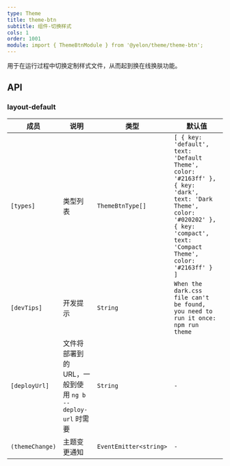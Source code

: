 ```yaml
---
type: Theme
title: theme-btn
subtitle: 组件-切换样式
cols: 1
order: 1001
module: import { ThemeBtnModule } from '@yelon/theme/theme-btn';
---
```


用于在运行过程中切换定制样式文件，从而起到换在线换肤功能。

## API

### layout-default

| 成员 | 说明 | 类型 | 默认值                                                                                                                                      |
|----|----|----|------------------------------------------------------------------------------------------------------------------------------------------|
| `[types]` | 类型列表 | `ThemeBtnType[]` | `[ { key: 'default', text: 'Default Theme', color: '#2163ff' }, { key: 'dark', text: 'Dark Theme', color: '#020202' }, { key: 'compact', text: 'Compact Theme', color: '#2163ff' } ]` |
| `[devTips]` | 开发提示 | `String` | `When the dark.css file can't be found, you need to run it once: npm run theme`                                                          |
| `[deployUrl]` | 文件将部署到的 URL，一般到使用 `ng b --deploy-url` 时需要 | `String` | `-`                                                                                                                                      |
| `(themeChange)` | 主题变更通知 | `EventEmitter<string>` | `-`                                                                                                                                      |
